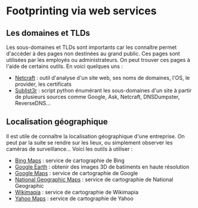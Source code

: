 # Footprinting via web services

## Les domaines et TLDs

Les sous-domaines et TLDs sont importants car les connaître permet d'accéder à des pages 
non destinées au grand public. Ces pages sont utilisées par les employés ou administrateurs. 
On peut trouver ces pages à l'aide de certains outils. En voici quelques uns :

* [Netcraft](https://www.netcraft.com) : outil d'analyse d'un site web, ses noms de domaines, l'OS, le provider, les certificats
* [Sublist3r](https://github.com/aboul3la/Sublist3r) : script python énumérant les sous-domaines d'un site à partir de plusieurs sources comme Google, Ask, Netcraft, DNSDumpster, ReverseDNS...

## Localisation géographique

Il est utile de connaître la localisation géographique d'une entreprise. On peut par la suite se rendre sur les lieux, ou simplement observer les caméras de surveillance... Voici les outils à utiliser :

* [Bing Maps](https://www.bing.com/maps) : service de cartographie de Bing
* [Google Earth](https://earth.google.com) : obtenir des images 3D de batiments en haute résolution
* [Google Maps](https://maps.google.com) : service de cartographie de Google
* [National Geographic Maps](http://maps.nationalgeographic.com) : service de cartographie de National Geographic
* [Wikimapia](http://www.wikimapia.org) : service de cartographie de Wikimapia
* [Yahoo Maps](https://maps.yahoo.com) : service de cartographie de Yahoo